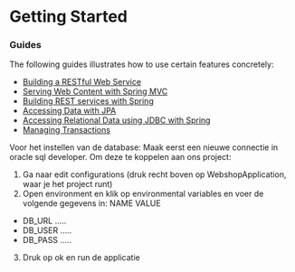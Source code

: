# Getting Started

### Guides
The following guides illustrates how to use certain features concretely:

* [Building a RESTful Web Service](https://spring.io/guides/gs/rest-service/)
* [Serving Web Content with Spring MVC](https://spring.io/guides/gs/serving-web-content/)
* [Building REST services with Spring](https://spring.io/guides/tutorials/bookmarks/)
* [Accessing Data with JPA](https://spring.io/guides/gs/accessing-data-jpa/)
* [Accessing Relational Data using JDBC with Spring](https://spring.io/guides/gs/relational-data-access/)
* [Managing Transactions](https://spring.io/guides/gs/managing-transactions/)

Voor het instellen van de database:
Maak eerst een nieuwe connectie in oracle sql developer.
Om deze te koppelen aan ons project:
1. Ga naar edit configurations (druk recht boven op WebshopApplication, waar je het project runt)
2. Open environment en klik op environmental variables en voer de volgende gegevens in:
   NAME      VALUE
 - DB_URL    .....
 - DB_USER   .....
 - DB_PASS   .....
3. Druk op ok en run de applicatie